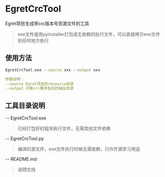 # EgretCrcTool
Egret项目生成带crc版本号资源文件的工具
> exe文件是用pyinstaller打包成无依赖的执行文件，可以直接拷贝exe文件到任何地方执行

## 使用方法
```cmd
EgretCrcTool.exe --source xxx --output xxx
```

```yaml
参数说明：
--source Egret项目的resource目录
--output 计算crc重命名后的输出目录
```

## 工具目录说明
-- EgretCrcTool.exe  
> 已经打包好的程序执行文件，无需其他文件依赖
  
-- EgretCrcTool.py
> 编译的源文件，exe文件执行时候无需依赖，只作开源学习用途

-- README.md
> 说明文档